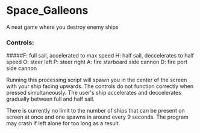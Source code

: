 # Space_Galleons
A neat game where you destroy enemy ships

### Controls:

#####F: full sail, accelerated to max speed
H: half sail, deccelerates to half speed
O: steer left
P: steer right
A: fire starboard side cannon
D: fire port side cannon

Running this processing script will spawn you in the center of the screen with your ship facing upwards. The controls do not function correctly when pressed simultaneously.  The user's ship accelerates and deccelerates gradually between full and half sail.  

There is currently no limit to the number of ships that can be present on screen at once and one spawns in around every 9 seconds.  The program may crash if left alone for too long as a result.  
